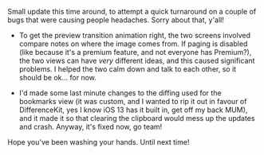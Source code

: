 Small update this time around, to attempt a quick turnaround on a couple of bugs that were causing people headaches. Sorry about that, y'all!

- To get the preview transition animation right, the two screens involved compare notes on where the image comes from. If paging is disabled (like because it's a premium feature, and not everyone has Premium?), the two views can have _very_ different ideas, and this caused significant problems. I helped the two calm down and talk to each other, so it should be ok… for now.

- I'd made some last minute changes to the diffing used for the bookmarks view (it was custom, and I wanted to rip it out in favour of DifferenceKit, yes I know iOS 13 has it built in, get off my back MUM), and it made it so that clearing the clipboard would mess up the updates and crash. Anyway, it's fixed now, go team!

Hope you've been washing your hands. Until next time!